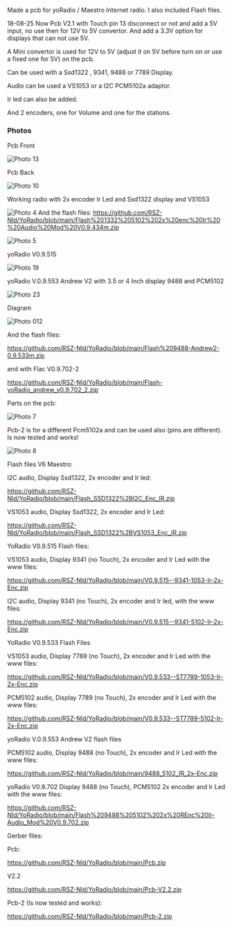 Made a pcb for yoRadio / Maestro Internet radio.  I also included Flash files.

18-08-25 
Now Pcb V2.1 with Touch pin 13 disconnect or not and add a 5V input, no use then for 12V to 5V convertor. And add a 3.3V option for displays that can not use 5V.

A Mini convertor is used for 12V to 5V (adjust it on 5V before turn on or use a fixed one for 5V) on the pcb.

Can be used with a Ssd1322 , 9341, 9488 or 7789 Display.

Audio can be used a VS1053 or a I2C  PCM5102a adaptor.

Ir led can also be added.

And 2 encoders, one for Volume and one for the stations.


### Photos
Pcb Front

![Photo 13](https://github.com/RSZ-Nld/YoRadio/blob/main/Front.JPG)

Pcb Back

![Photo 10](https://github.com/RSZ-Nld/YoRadio/blob/main/Back.JPG)

Working radio with 2x encoder Ir Led and Ssd1322 display and VS1053

![Photo 4](https://github.com/RSZ-Nld/YoRadio/blob/main/20250823_171351.jpg)
And the flash files:   https://github.com/RSZ-Nld/YoRadio/blob/main/Flash%201332%205102%202x%20enc%20Ir%20%20Audio%20Mod%20V0.9.434m.zip

![Photo 5](https://github.com/RSZ-Nld/YoRadio/blob/main/20250709.jpg)

yoRadio V0.9.515


![Photo 19](https://github.com/RSZ-Nld/YoRadio/blob/main/9341%20%205102a.jpg)

yoRadio V.0.9.553 Andrew V2        with 3.5 or 4 Inch display 9488 and PCM5102

![Photo 23](https://github.com/RSZ-Nld/YoRadio/blob/main/20250822_102834.jpg)

Diagram

![Photo 012](https://github.com/RSZ-Nld/YoRadio/blob/main/YoRadio.JPG)

And the flash files:

https://github.com/RSZ-Nld/YoRadio/blob/main/Flash%209488-Andrew2-0.9.533m.zip

and with Flac V0.9.702-2

https://github.com/RSZ-Nld/YoRadio/blob/main/Flash-yoRadio_andrew_v0.9.702_2.zip


Parts on the pcb:

![Photo 7](https://github.com/RSZ-Nld/YoRadio/blob/main/20250810_155348.jpg)

Pcb-2 is for a different Pcm5102a and can be used also (pins are different).
Is now tested and works!

![Photo 8](https://github.com/RSZ-Nld/YoRadio/blob/main/Front-2.JPG)


Flash files  V6 Maestro:


I2C audio, Display Ssd1322, 2x encoder and Ir led:

https://github.com/RSZ-Nld/YoRadio/blob/main/Flash_SSD1322%2BI2C_Enc_IR.zip


VS1053 audio, Display Ssd1322, 2x encoder and Ir Led:

https://github.com/RSZ-Nld/YoRadio/blob/main/Flash_SSD1322%2BVS1053_Enc_IR.zip



YoRadio V0.9.515  Flash files:


VS1053 audio, Display 9341 (no Touch), 2x encoder and Ir Led with the www files:

https://github.com/RSZ-Nld/YoRadio/blob/main/V0.9.515--9341-1053-Ir-2x-Enc.zip


I2C audio, Display 9341 (no Touch), 2x encoder and Ir led, with the www files:

https://github.com/RSZ-Nld/YoRadio/blob/main/V0.9.515--9341-5102-Ir-2x-Enc.zip




YoRadio V0.9.533 Flash Files 


VS1053 audio, Display 7789 (no Touch), 2x encoder and Ir Led with the www files:

https://github.com/RSZ-Nld/YoRadio/blob/main/V0.9.533--ST7789-1053-Ir-2x-Enc.zip


PCM5102 audio, Display 7789 (no Touch), 2x encoder and Ir Led with the www files:

https://github.com/RSZ-Nld/YoRadio/blob/main/V0.9.533--ST7789-5102-Ir-2x-Enc.zip


yoRadio V.0.9.553 Andrew V2 flash files

PCM5102 audio, Display 9488 (no Touch), 2x encoder and Ir Led with the www files:

https://github.com/RSZ-Nld/YoRadio/blob/main/9488_5102_IR_2x-Enc.zip

yoRadio V0.9.702  Display 9488 (no Touch), PCM5102 2x encoder and Ir Led with the www files:

https://github.com/RSZ-Nld/YoRadio/blob/main/Flash%209488%205102%202x%20REnc%20Ir-Audio_Mod%20V0.9.702.zip


Gerber files:

Pcb:

https://github.com/RSZ-Nld/YoRadio/blob/main/Pcb.zip

V2.2

https://github.com/RSZ-Nld/YoRadio/blob/main/Pcb-V2.2.zip


Pcb-2 (Is now tested and works):

https://github.com/RSZ-Nld/YoRadio/blob/main/Pcb-2.zip










